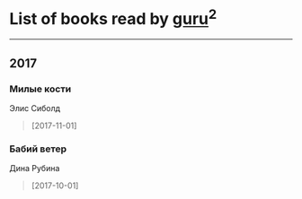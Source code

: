 # List of books read by [guru](https://www.facebook.com/app_scoped_user_id/100000628715277/)<sup>2</sup>
---

## 2017

### Милые кости
Элис Сиболд
> [2017-11-01] 


### Бабий ветер
Дина Рубина
> [2017-10-01] 



